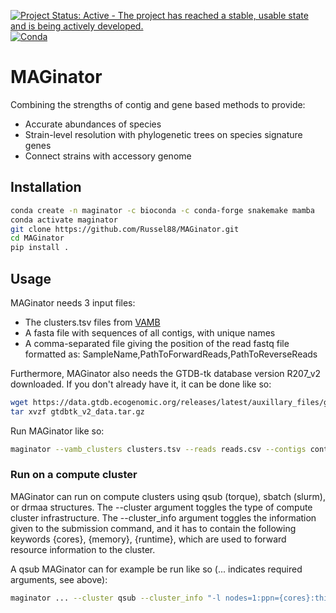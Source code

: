 [![Project Status: Active - The project has reached a stable, usable state and is being actively developed.](http://www.repostatus.org/badges/latest/active.svg)](http://www.repostatus.org/#active)
[![Conda](https://anaconda.org/russel88/maginator/badges/installer/conda.svg)](https://anaconda.org/russel88/maginator)

# MAGinator

Combining the strengths of contig and gene based methods to provide:

* Accurate abundances of species
* Strain-level resolution with phylogenetic trees on species signature genes
* Connect strains with accessory genome

## Installation

```sh
conda create -n maginator -c bioconda -c conda-forge snakemake mamba
conda activate maginator
git clone https://github.com/Russel88/MAGinator.git
cd MAGinator
pip install .
```

## Usage

MAGinator needs 3 input files:

* The clusters.tsv files from [VAMB](https://github.com/RasmussenLab/vamb)
* A fasta file with sequences of all contigs, with unique names
* A comma-separated file giving the position of the read fastq file formatted as: SampleName,PathToForwardReads,PathToReverseReads

Furthermore, MAGinator also needs the GTDB-tk database version R207_v2 downloaded. If you don't already have it, it can be done like so:
```sh
wget https://data.gtdb.ecogenomic.org/releases/latest/auxillary_files/gtdbtk_v2_data.tar.gz
tar xvzf gtdbtk_v2_data.tar.gz
```

Run MAGinator like so:
```sh
maginator --vamb_clusters clusters.tsv --reads reads.csv --contigs contigs.fasta --output my_output --gtdb_db "/path/to/GTDB-Tk/database/release207_v2/"
```

### Run on a compute cluster
MAGinator can run on compute clusters using qsub (torque), sbatch (slurm), or drmaa structures. The --cluster argument toggles the type of compute cluster infrastructure. The --cluster_info argument toggles the information given to the submission command, and it has to contain the following keywords {cores}, {memory}, {runtime}, which are used to forward resource information to the cluster.

A qsub MAGinator can for example be run like so (... indicates required arguments, see above):
```sh
maginator ... --cluster qsub --cluster_info "-l nodes=1:ppn={cores}:thinnode,mem={memory}gb,walltime={runtime}"
```

